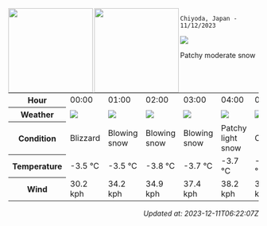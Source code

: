 <div><img align="left" height="170px" src="https://github-readme-stats.vercel.app/api?username=ryota-murakami&show_icons=true&theme=gotham" /><img align="left" height="170px" src="https://github-readme-stats.vercel.app/api/top-langs/?username=ryota-murakami&theme=gotham&layout=compact" /></div>



`Chiyoda, Japan - 11/12/2023`

<img src="https://cdn.weatherapi.com/weather/64x64/day/329.png"/>

Patchy moderate snow


<table>
    <tr>
        <th>Hour</th>
        <td>00:00</td><td>01:00</td><td>02:00</td><td>03:00</td><td>04:00</td><td>05:00</td><td>06:00</td><td>07:00</td><td>08:00</td><td>09:00</td><td>10:00</td><td>11:00</td><td>12:00</td><td>13:00</td><td>14:00</td><td>15:00</td><td>16:00</td><td>17:00</td><td>18:00</td><td>19:00</td><td>20:00</td><td>21:00</td><td>22:00</td><td>23:00</td>
    </tr>
    <tr>
        <th>Weather</th>
        <td><img src="https://cdn.weatherapi.com/weather/64x64/night/230.png"></img></td><td><img src="https://cdn.weatherapi.com/weather/64x64/night/227.png"></img></td><td><img src="https://cdn.weatherapi.com/weather/64x64/night/227.png"></img></td><td><img src="https://cdn.weatherapi.com/weather/64x64/night/227.png"></img></td><td><img src="https://cdn.weatherapi.com/weather/64x64/night/323.png"></img></td><td><img src="https://cdn.weatherapi.com/weather/64x64/night/113.png"></img></td><td><img src="https://cdn.weatherapi.com/weather/64x64/night/329.png"></img></td><td><img src="https://cdn.weatherapi.com/weather/64x64/day/227.png"></img></td><td><img src="https://cdn.weatherapi.com/weather/64x64/day/113.png"></img></td><td><img src="https://cdn.weatherapi.com/weather/64x64/day/113.png"></img></td><td><img src="https://cdn.weatherapi.com/weather/64x64/day/179.png"></img></td><td><img src="https://cdn.weatherapi.com/weather/64x64/day/323.png"></img></td><td><img src="https://cdn.weatherapi.com/weather/64x64/day/323.png"></img></td><td><img src="https://cdn.weatherapi.com/weather/64x64/day/329.png"></img></td><td><img src="https://cdn.weatherapi.com/weather/64x64/day/329.png"></img></td><td><img src="https://cdn.weatherapi.com/weather/64x64/day/116.png"></img></td><td><img src="https://cdn.weatherapi.com/weather/64x64/night/323.png"></img></td><td><img src="https://cdn.weatherapi.com/weather/64x64/night/311.png"></img></td><td><img src="https://cdn.weatherapi.com/weather/64x64/night/119.png"></img></td><td><img src="https://cdn.weatherapi.com/weather/64x64/night/119.png"></img></td><td><img src="https://cdn.weatherapi.com/weather/64x64/night/122.png"></img></td><td><img src="https://cdn.weatherapi.com/weather/64x64/night/122.png"></img></td><td><img src="https://cdn.weatherapi.com/weather/64x64/night/122.png"></img></td><td><img src="https://cdn.weatherapi.com/weather/64x64/night/122.png"></img></td>
    </tr>
    <tr>
        <th>Condition</th>
        <td width="200px">Blizzard</td><td width="200px">Blowing snow</td><td width="200px">Blowing snow</td><td width="200px">Blowing snow</td><td width="200px">Patchy light snow</td><td width="200px">Clear</td><td width="200px">Patchy moderate snow</td><td width="200px">Blowing snow</td><td width="200px">Sunny</td><td width="200px">Sunny</td><td width="200px">Patchy snow possible</td><td width="200px">Patchy light snow</td><td width="200px">Patchy light snow</td><td width="200px">Patchy moderate snow</td><td width="200px">Patchy moderate snow</td><td width="200px">Partly cloudy</td><td width="200px">Patchy light snow</td><td width="200px">Light freezing rain</td><td width="200px">Cloudy</td><td width="200px">Cloudy</td><td width="200px">Overcast</td><td width="200px">Overcast</td><td width="200px">Overcast</td><td width="200px">Overcast</td>
    </tr>
    <tr>
        <th>Temperature</th>
        <td>-3.5 °C</td><td>-3.5 °C</td><td>-3.8 °C</td><td>-3.7 °C</td><td>-3.7 °C</td><td>-3.7 °C</td><td>-3.5 °C</td><td>-3 °C</td><td>-3.1 °C</td><td>-3 °C</td><td>-2.5 °C</td><td>-2.1 °C</td><td>-1.5 °C</td><td>-1.4 °C</td><td>-1.7 °C</td><td>-2 °C</td><td>-2.5 °C</td><td>-2.8 °C</td><td>-2.9 °C</td><td>-2.9 °C</td><td>-2.8 °C</td><td>-2.8 °C</td><td>-3 °C</td><td>-3.1 °C</td>
    </tr>
    <tr>
        <th>Wind</th>
        <td>30.2 kph</td><td>34.2 kph</td><td>34.9 kph</td><td>37.4 kph</td><td>38.2 kph</td><td>37.8 kph</td><td>36 kph</td><td>38.5 kph</td><td>42.5 kph</td><td>42.8 kph</td><td>38.2 kph</td><td>36.7 kph</td><td>36.4 kph</td><td>34.2 kph</td><td>30.6 kph</td><td>37.1 kph</td><td>29.2 kph</td><td>26.3 kph</td><td>22.7 kph</td><td>22 kph</td><td>16.6 kph</td><td>12.6 kph</td><td>10.8 kph</td><td>9.4 kph</td>
    </tr>
</table>


<div align="right">

*Updated at: 2023-12-11T06:22:07Z*

</div>

